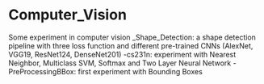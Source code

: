 # Computer_Vision
Some experiment in computer vision
_Shape_Detection: a shape detection pipeline with three loss function and different pre-trained CNNs (AlexNet, VGG19, ResNet124, DenseNet201)
-cs231n: experiment with Nearest Neighbor, Multiclass SVM, Softmax and Two Layer Neural Network
-PreProcessingBBox: first experiment with Bounding Boxes

